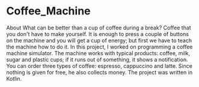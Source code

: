 # Coffee_Machine

About
What can be better than a cup of coffee during a break? 
Coffee that you don't have to make yourself. It is enough to press a couple of buttons on the machine and you will get a cup of energy; but first we have to teach the machine how to do it. In this project, I worked on programming a coffee machine simulator. The machine works with typical products: coffee, milk, sugar and plastic cups; if it runs out of something, it shows a notification. You can order three types of coffee: espresso, cappuccino and latte. Since nothing is given for free, he also collects money.
The project was written in Kotlin.
